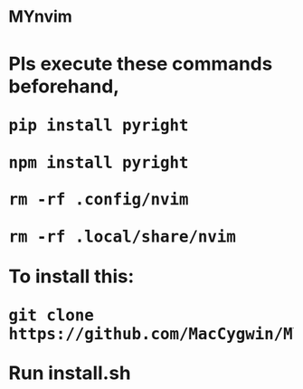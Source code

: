 <H1>MYnvim<H1,>
<H3>
Pls execute these commands beforehand,
  
```
pip install pyright
``` 
  
```  
npm install pyright
```

```
rm -rf .config/nvim
```

```  
rm -rf .local/share/nvim
```
To install this:

```
git clone https://github.com/MacCygwin/MYnvim
```
Run install.sh

